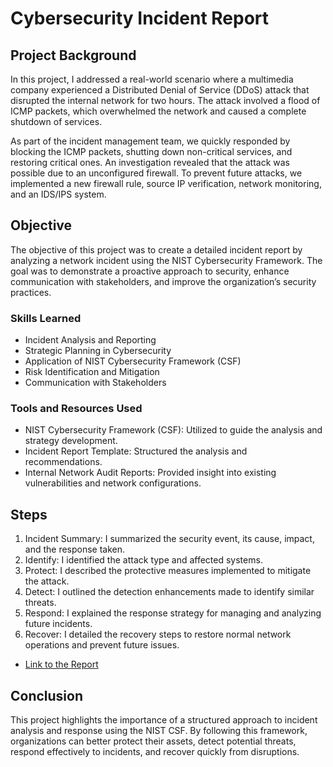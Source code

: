 # Cybersecurity Incident Report

## Project Background

In this project, I addressed a real-world scenario where a multimedia company experienced a Distributed Denial of Service (DDoS) attack that disrupted the internal network for two hours. The attack involved a flood of ICMP packets, which overwhelmed the network and caused a complete shutdown of services.

As part of the incident management team, we quickly responded by blocking the ICMP packets, shutting down non-critical services, and restoring critical ones. An investigation revealed that the attack was possible due to an unconfigured firewall. To prevent future attacks, we implemented a new firewall rule, source IP verification, network monitoring, and an IDS/IPS system.

## Objective

The objective of this project was to create a detailed incident report by analyzing a network incident using the NIST Cybersecurity Framework. The goal was to demonstrate a proactive approach to security, enhance communication with stakeholders, and improve the organization’s security practices.

### Skills Learned

- Incident Analysis and Reporting
- Strategic Planning in Cybersecurity
- Application of NIST Cybersecurity Framework (CSF)
- Risk Identification and Mitigation
- Communication with Stakeholders

### Tools and Resources Used

- NIST Cybersecurity Framework (CSF): Utilized to guide the analysis and strategy development.
- Incident Report Template: Structured the analysis and recommendations.
- Internal Network Audit Reports: Provided insight into existing vulnerabilities and network configurations.


## Steps

1. Incident Summary: I summarized the security event, its cause, impact, and the response taken.
2. Identify: I identified the attack type and affected systems.
3. Protect: I described the protective measures implemented to mitigate the attack.
4. Detect: I outlined the detection enhancements made to identify similar threats.
5. Respond: I explained the response strategy for managing and analyzing future incidents.
6. Recover: I detailed the recovery steps to restore normal network operations and prevent future issues.
- <a href="https://docs.google.com/document/d/1rKppi40WstRskj3OZ0Yv1d9O6Zz2PYIIALRWryVF4YQ/edit?usp=sharing">Link to the Report</a>


## Conclusion

This project highlights the importance of a structured approach to incident analysis and response using the NIST CSF. By following this framework, organizations can better protect their assets, detect potential threats, respond effectively to incidents, and recover quickly from disruptions.
